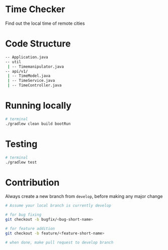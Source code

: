 # Time Checker
Find out the local time of remote cities

# Code Structure
```sh
-- Application.java
-- util
 | -- Timemanipulator.java
-- api/v1/
 | -- TimeModel.java
 | -- TimeService.java
 | -- TimeController.java
```

# Running locally
```sh
# terminal
./gradlew clean build bootRun
```

# Testing
```sh
# terminal
./gradlew test
```

# Contribution
Always create a new branch from `develop`, before making any major change
```sh
# Assume your local branch is currently develop

# for bug fixing
git checkout -b bugfix/<bug-short-name>

# for feature addition
git checkout -b feature/<feature-short-name>

# when done, make pull request to develop branch
```
